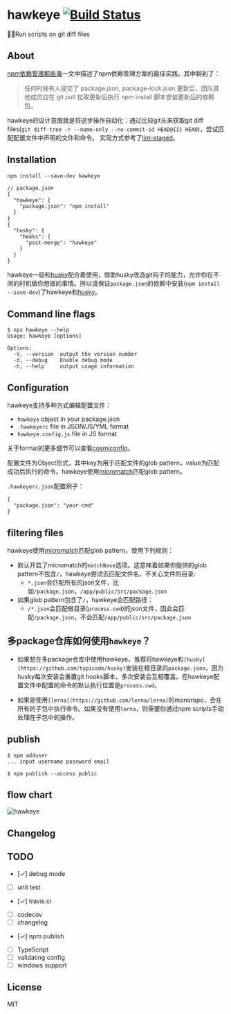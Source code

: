 # hawkeye [![Build Status](https://travis-ci.org/stormqx/hawkeye.svg?branch=master)](https://travis-ci.org/stormqx/hawkeye)

🦉👀Run scripts on git diff files

## About
[npm依赖管理那些事](https://github.com/stormqx/front-end-learning/issues/7)一文中描述了npm依赖管理方案的最佳实践。其中聊到了：

> 任何时候有人提交了 package.json, package-lock.json 更新后，团队其他成员应在 git pull 拉取更新后执行 npm install 脚本安装更新后的依赖包。

hawkeye的设计意图就是将这步操作自动化：通过比较git头来获取git diff files(`git diff-tree -r --name-only --no-commit-id HEAD@{1} HEAD`)，尝试匹配配置文件中声明的文件和命令。
实现方式参考了[lint-staged](https://github.com/okonet/lint-staged)。

## Installation

```
npm install --save-dev hawkeye
```

```
// package.json
{
  "hawkeye": {
    "package.json": "npm install"
  }
}
{
  "husky": {
    "hooks": {
      "post-merge": "hawkeye"
    }
  }
}
```

hawkeye一般和[husky](https://github.com/typicode/husky)配合着使用，借助husky改造git钩子的能力，允许你在不同的时机做你想做的事情。所以请保证`package.json`的依赖中安装(`npm install --save-dev`)了hawkeye和[husky](https://github.com/typicode/husky)。

## Command line flags

```
$ npx hawkeye --help
Usage: hawkeye [options]

Options:
  -V, --version  output the version number
  -d, --debug    Enable debug mode
  -h, --help     output usage information
```

## Configuration
hawkeye支持多种方式编辑配置文件：

* `hawkeye` object in your package.json
* `.hawkeyerc` file in JSON/JS/YML format
* `hawkeye.config.js` file in JS format

关于format的更多细节可以查看[cosmiconfig](https://github.com/davidtheclark/cosmiconfig)。

配置文件为Object形式，其中key为用于匹配文件的glob pattern，value为匹配成功后执行的命令。hawkeye使用[micromatch](https://github.com/micromatch/micromatch)匹配glob pattern。

`.hawkeyerc.json`配置例子：

```
{
  "package.json": "your-cmd"
}
```

## filtering files
hawkeye使用[micromatch](https://github.com/micromatch/micromatch)匹配glob pattern。使用下列规则：
* 默认开启了micromatch的`matchBase`选项。这意味着如果你提供的glob pattern不包含`/`，hawkeye尝试去匹配文件名，不关心文件的目录:
  * `*.json`会匹配所有的json文件，比如`/package.json`，`/app/public/src/package.json`
* 如果glob pattern包含了`/`，hawkeye会匹配路径：
  * `/*.json`会匹配根目录(`process.cwd`)的json文件，因此会匹配`/package.json`，不会匹配`/app/public/src/package.json`

## 多package仓库如何使用`hawkeye`？
* 如果想在多package仓库中使用hawkeye，推荐将hawkeye和`[husky](https://github.com/typicode/husky)`安装在根目录的`package.json`，因为husky每次安装会重置git hooks脚本，多次安装会互相覆盖。在hawkeye配置文件中配置的命令的默认执行位置是`process.cwd`。

* 如果是使用`[lerna](https://github.com/lerna/lerna)`的monorepo，会在所有的子包中执行命令。如果没有使用`lerna`，则需要你通过npm scripts手动处理在子包中的操作。

## publish
```
$ npm adduser
... input username password email

$ npm publish --access public
```

## flow chart
![hawkeye](https://user-images.githubusercontent.com/10650818/60398579-a061c700-9b8c-11e9-8b41-03089d17566f.jpg)

## Changelog

## TODO

- [✓] debug mode
- [ ] unit test
- [✓] travis.ci
- [ ] codecov
- [ ] changelog
- [✓] npm publish
- [ ] TypeScript
- [ ] validating config
- [ ] windows support

## License

MIT

